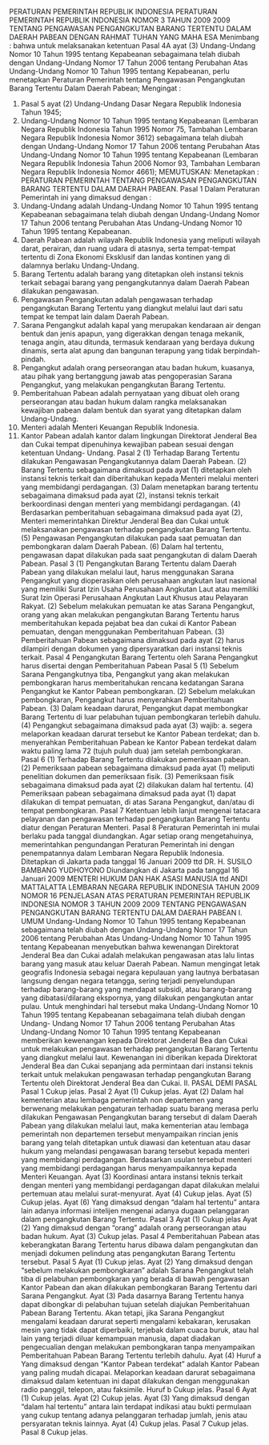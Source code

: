  PERATURAN PEMERINTAH REPUBLIK INDONESIA PERATURAN PEMERINTAH REPUBLIK INDONESIA NOMOR 3 TAHUN 2009 2009 TENTANG PENGAWASAN PENGANGKUTAN BARANG TERTENTU DALAM DAERAH PABEAN
DENGAN RAHMAT TUHAN YANG MAHA ESA
Menimbang :
 bahwa untuk melaksanakan ketentuan Pasal 4A ayat (3) Undang-Undang Nomor 10 Tahun 1995 tentang Kepabeanan sebagaimana telah diubah dengan Undang-Undang Nomor 17 Tahun 2006 tentang Perubahan Atas Undang-Undang Nomor 10 Tahun 1995 tentang Kepabeanan, perlu menetapkan Peraturan Pemerintah tentang Pengawasan Pengangkutan Barang Tertentu Dalam Daerah Pabean;
Mengingat :

1. Pasal 5 ayat (2) Undang-Undang Dasar Negara Republik Indonesia Tahun 1945;
2. Undang-Undang Nomor 10 Tahun 1995 tentang Kepabeanan (Lembaran Negara Republik Indonesia Tahun 1995 Nomor 75, Tambahan Lembaran Negara Republik Indonesia Nomor 3612) sebagaimana telah diubah dengan Undang-Undang Nomor 17 Tahun 2006 tentang Perubahan Atas Undang-Undang Nomor 10 Tahun 1995 tentang Kepabeanan (Lembaran Negara Republik Indonesia Tahun 2006 Nomor 93, Tambahan Lembaran Negara Republik Indonesia Nomor 4661);
MEMUTUSKAN:
 Menetapkan : PERATURAN PEMERINTAH TENTANG PENGAWASAN PENGANGKUTAN BARANG TERTENTU DALAM DAERAH PABEAN.
Pasal 1
Dalam Peraturan Pemerintah ini yang dimaksud dengan :
1. Undang-Undang adalah Undang-Undang Nomor 10 Tahun 1995 tentang Kepabeanan sebagaimana telah diubah dengan Undang-Undang Nomor 17 Tahun 2006 tentang Perubahan Atas Undang-Undang Nomor 10 Tahun 1995 tentang Kepabeanan.
2. Daerah Pabean adalah wilayah Republik Indonesia yang meliputi wilayah darat, perairan, dan ruang udara di atasnya, serta tempat-tempat tertentu di Zona Ekonomi Eksklusif dan landas kontinen yang di dalamnya berlaku Undang-Undang.
3. Barang Tertentu adalah barang yang ditetapkan oleh instansi teknis terkait sebagai barang yang pengangkutannya dalam Daerah Pabean dilakukan pengawasan.
4. Pengawasan Pengangkutan adalah pengawasan terhadap pengangkutan Barang Tertentu yang diangkut melalui laut dari satu tempat ke tempat lain dalam Daerah Pabean.
5. Sarana Pengangkut adalah kapal yang merupakan kendaraan air dengan bentuk dan jenis apapun, yang digerakkan dengan tenaga mekanik, tenaga angin, atau ditunda, termasuk kendaraan yang berdaya dukung dinamis, serta alat apung dan bangunan terapung yang tidak berpindah-pindah.
6. Pengangkut adalah orang perseorangan atau badan hukum, kuasanya, atau pihak yang bertanggung jawab atas pengoperasian Sarana Pengangkut, yang melakukan pengangkutan Barang Tertentu.
7. Pemberitahuan Pabean adalah pernyataan yang dibuat oleh orang perseorangan atau badan hukum dalam rangka melaksanakan kewajiban pabean dalam bentuk dan syarat yang ditetapkan dalam Undang-Undang.
8. Menteri adalah Menteri Keuangan Republik Indonesia.
9. Kantor Pabean adalah kantor dalam lingkungan Direktorat Jenderal Bea dan Cukai tempat dipenuhinya kewajiban pabean sesuai dengan ketentuan Undang- Undang.
Pasal 2
(1) Terhadap Barang Tertentu dilakukan Pengawasan Pengangkutannya dalam Daerah Pabean.
(2) Barang Tertentu sebagaimana dimaksud pada ayat (1) ditetapkan oleh instansi teknis terkait dan diberitahukan kepada Menteri melalui menteri yang membidangi perdagangan.
(3) Dalam menetapkan barang tertentu sebagaimana dimaksud pada ayat (2), instansi teknis terkait berkoordinasi dengan menteri yang membidangi perdagangan.
(4) Berdasarkan pemberitahuan sebagaimana dimaksud pada ayat (2), Menteri memerintahkan Direktur Jenderal Bea dan Cukai untuk melaksanakan pengawasan terhadap pengangkutan Barang Tertentu.
(5) Pengawasan Pengangkutan dilakukan pada saat pemuatan dan pembongkaran dalam Daerah Pabean.
(6) Dalam hal tertentu, pengawasan dapat dilakukan pada saat pengangkutan di dalam Daerah Pabean.
Pasal 3
(1) Pengangkutan Barang Tertentu dalam Daerah Pabean yang dilakukan melalui laut, harus menggunakan Sarana Pengangkut yang dioperasikan oleh perusahaan angkutan laut nasional yang memiliki Surat Izin Usaha Perusahaan Angkutan Laut atau memiliki Surat Izin Operasi Perusahaan Angkutan Laut Khusus atau Pelayaran Rakyat.
(2) Sebelum melakukan pemuatan ke atas Sarana Pengangkut, orang yang akan melakukan pengangkutan Barang Tertentu harus memberitahukan kepada pejabat bea dan cukai di Kantor Pabean pemuatan, dengan menggunakan Pemberitahuan Pabean.
(3) Pemberitahuan Pabean sebagaimana dimaksud pada ayat (2) harus dilampiri dengan dokumen yang dipersyaratkan dari instansi teknis terkait.
Pasal 4
Pengangkutan Barang Tertentu oleh Sarana Pengangkut harus disertai dengan Pemberitahuan Pabean
Pasal 5
(1) Sebelum Sarana Pengangkutnya tiba, Pengangkut yang akan melakukan pembongkaran harus memberitahukan rencana kedatangan Sarana Pengangkut ke Kantor Pabean pembongkaran.
(2) Sebelum melakukan pembongkaran, Pengangkut harus menyerahkan Pemberitahuan Pabean.
(3) Dalam keadaan darurat, Pengangkut dapat membongkar Barang Tertentu di luar pelabuhan tujuan pembongkaran terlebih dahulu.
(4) Pengangkut sebagaimana dimaksud pada ayat (3) wajib:
a. segera melaporkan keadaan darurat tersebut ke Kantor Pabean terdekat; dan
b. menyerahkan Pemberitahuan Pabean ke Kantor Pabean terdekat dalam waktu paling lama 72 (tujuh puluh dua) jam setelah pembongkaran.
Pasal 6
(1) Terhadap Barang Tertentu dilakukan pemeriksaan pabean.
(2) Pemeriksaan pabean sebagaimana dimaksud pada ayat (1) meliputi penelitian dokumen dan pemeriksaan fisik.
(3) Pemeriksaan fisik sebagaimana dimaksud pada ayat (2) dilakukan dalam hal tertentu.
(4) Pemeriksaan pabean sebagaimana dimaksud pada ayat (1) dapat dilakukan di tempat pemuatan, di atas Sarana Pengangkut, dan/atau di tempat pembongkaran.
Pasal 7
Ketentuan lebih lanjut mengenai tatacara pelayanan dan pengawasan terhadap pengangkutan Barang Tertentu diatur dengan Peraturan Menteri.
Pasal 8
Peraturan Pemerintah ini mulai berlaku pada tanggal diundangkan.
Agar setiap orang mengetahuinya, memerintahkan pengundangan Peraturan Pemerintah ini dengan penempatannya dalam Lembaran Negara Republik Indonesia. Ditetapkan di Jakarta pada tanggal 16 Januari 2009 ttd DR. H. SUSILO BAMBANG YUDHOYONO Diundangkan di Jakarta pada tanggal 16 Januari 2009 MENTERI HUKUM DAN HAK ASASI MANUSIA ttd ANDI MATTALATTA LEMBARAN NEGARA REPUBLIK INDONESIA TAHUN 2009 NOMOR 16 PENJELASAN ATAS PERATURAN PEMERINTAH REPUBLIK INDONESIA NOMOR 3 TAHUN 2009 2009 TENTANG PENGAWASAN PENGANGKUTAN BARANG TERTENTU DALAM DAERAH PABEAN I. UMUM Undang-Undang Nomor 10 Tahun 1995 tentang Kepabeanan sebagaimana telah diubah dengan Undang-Undang Nomor 17 Tahun 2006 tentang Perubahan Atas Undang-Undang Nomor 10 Tahun 1995 tentang Kepabeanan menyebutkan bahwa kewenangan Direktorat Jenderal Bea dan Cukai adalah melakukan pengawasan atas lalu lintas barang yang masuk atau keluar Daerah Pabean. Namun mengingat letak geografis Indonesia sebagai negara kepulauan yang lautnya berbatasan langsung dengan negara tetangga, sering terjadi penyelundupan terhadap barang-barang yang mendapat subsidi, atau barang-barang yang dibatasi/dilarang ekspornya, yang dilakukan pengangkutan antar pulau. Untuk menghindari hal tersebut maka Undang-Undang Nomor 10 Tahun 1995 tentang Kepabeanan sebagaimana telah diubah dengan Undang- Undang Nomor 17 Tahun 2006 tentang Perubahan Atas Undang-Undang Nomor 10 Tahun 1995 tentang Kepabeanan memberikan kewenangan kepada Direktorat Jenderal Bea dan Cukai untuk melakukan pengawasan terhadap pengangkutan Barang Tertentu yang diangkut melalui laut. Kewenangan ini diberikan kepada Direktorat Jenderal Bea dan Cukai sepanjang ada permintaan dari instansi teknis terkait untuk melakukan pengawasan terhadap pengangkutan Barang Tertentu oleh Direktorat Jenderal Bea dan Cukai. II. PASAL DEMI PASAL
Pasal 1
Cukup jelas.
Pasal 2
Ayat (1) Cukup jelas. Ayat (2) Dalam hal kementerian atau lembaga pemerintah non departemen yang berwenang melakukan pengaturan terhadap suatu barang merasa perlu dilakukan Pengawasan Pengangkutan barang tersebut di dalam Daerah Pabean yang dilakukan melalui laut, maka kementerian atau lembaga pemerintah non departemen tersebut menyampaikan rincian jenis barang yang telah ditetapkan untuk diawasi dan ketentuan atau dasar hukum yang melandasi pengawasan barang tersebut kepada menteri yang membidangi perdagangan. Berdasarkan usulan tersebut menteri yang membidangi perdagangan harus menyampaikannya kepada Menteri Keuangan. Ayat (3) Koordinasi antara instansi teknis terkait dengan menteri yang membidangi perdagangan dapat dilakukan melalui pertemuan atau melalui surat-menyurat. Ayat (4) Cukup jelas. Ayat (5) Cukup jelas. Ayat (6) Yang dimaksud dengan “dalam hal tertentu” antara lain adanya informasi intelijen mengenai adanya dugaan pelanggaran dalam pengangkutan Barang Tertentu.
Pasal 3
Ayat (1) Cukup jelas Ayat (2) Yang dimaksud dengan “orang” adalah orang perseorangan atau badan hukum. Ayat (3) Cukup jelas.
Pasal 4
Pemberitahuan Pabean atas keberangkatan Barang Tertentu harus dibawa dalam pengangkutan dan menjadi dokumen pelindung atas pengangkutan Barang Tertentu tersebut.
Pasal 5
Ayat (1) Cukup jelas. Ayat (2) Yang dimaksud dengan “sebelum melakukan pembongkaran” adalah Sarana Pengangkut telah tiba di pelabuhan pembongkaran yang berada di bawah pengawasan Kantor Pabean dan akan dilakukan pembongkaran Barang Tertentu dari Sarana Pengangkut. Ayat (3) Pada dasarnya Barang Tertentu hanya dapat dibongkar di pelabuhan tujuan setelah diajukan Pemberitahuan Pabean Barang Tertentu. Akan tetapi, jika Sarana Pengangkut mengalami keadaan darurat seperti mengalami kebakaran, kerusakan mesin yang tidak dapat diperbaiki, terjebak dalam cuaca buruk, atau hal lain yang terjadi diluar kemampuan manusia, dapat diadakan pengecualian dengan melakukan pembongkaran tanpa menyampaikan Pemberitahuan Pabean Barang Tertentu terlebih dahulu. Ayat (4) Huruf a Yang dimaksud dengan “Kantor Pabean terdekat” adalah Kantor Pabean yang paling mudah dicapai. Melaporkan keadaan darurat sebagaimana dimaksud dalam ketentuan ini dapat dilakukan dengan menggunakan radio panggil, telepon, atau faksimile. Huruf b Cukup jelas.
Pasal 6
Ayat (1) Cukup jelas. Ayat (2) Cukup jelas. Ayat (3) Yang dimaksud dengan “dalam hal tertentu” antara lain terdapat indikasi atau bukti permulaan yang cukup tentang adanya pelanggaran terhadap jumlah, jenis atau persyaratan teknis lainnya. Ayat (4) Cukup jelas.
Pasal 7
Cukup jelas.
Pasal 8
Cukup jelas.